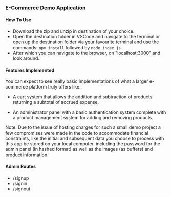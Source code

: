 ### E-Commerce Demo Application

#### How To Use

* Download the zip and unzip in destination of your choice.
* Open the destination folder in VSCode and navigate to the terminal or open up the destination folder via your favourite terminal and use the commands:
`npm install`
followed by
`node index.js`
* After which you can navigate to the browser, on "localhost:3000" and look around.

#### Features Implemented

You can expect to see really basic implementations of what a larger e-commerce platform truly offers like:

* A cart system that allows the addition and subtraction of products returning a subtotal of accrued expense.

* An administrator panel with a basic authentication system complete with a product management system for adding and removing products.

Note: Due to the issue of hosting charges for such a small demo project a few compromises were made in the code to accommodate financial constraints, like the initial and subsequent data you choose to process with this app be stored on your local computer, including the password for the admin panel (in hashed format) as well as the images (as buffers) and product information.

#### Admin Routes

* /signup
* /signin
* /signout